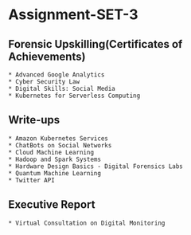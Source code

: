 # Assignment-SET-3
## Forensic Upskilling(Certificates of Achievements)
    * Advanced Google Analytics
    * Cyber Security Law
    * Digital Skills: Social Media
    * Kubernetes for Serverless Computing

## Write-ups
    * Amazon Kubernetes Services
    * ChatBots on Social Networks
    * Cloud Machine Learning
    * Hadoop and Spark Systems
    * Hardware Design Basics - Digital Forensics Labs
    * Quantum Machine Learning
    * Twitter API

## Executive Report
    * Virtual Consultation on Digital Monitoring
